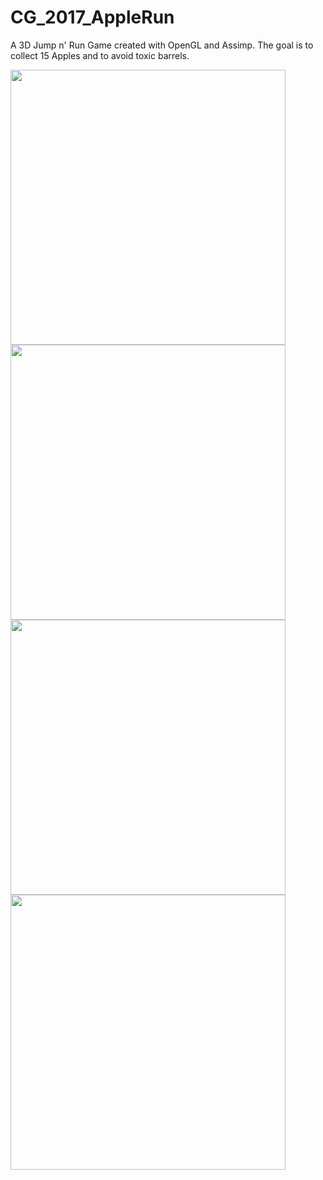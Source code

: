 # CG_2017_AppleRun
A 3D Jump n' Run Game created with OpenGL and Assimp. The goal is to collect 15 Apples and to avoid toxic barrels.

<img src="https://github.com/LukasVoeller/CG_2017_15Apples/blob/master/images/Lukas/One.png" width="440"/><img src="https://github.com/LukasVoeller/CG_2017_15Apples/blob/master/images/Lukas/Two.png" width="440"/><img src="https://github.com/LukasVoeller/CG_2017_15Apples/blob/master/images/Lukas/Three.png" width="440"/><img src="https://github.com/LukasVoeller/CG_2017_15Apples/blob/master/images/Lukas/Four.png" width="440"/>
